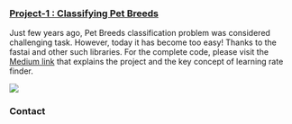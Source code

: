 ### [Project-1 : Classifying Pet Breeds](https://github.com/Adeelzafar/My-Version-of-Fastai-Course/blob/main/PET_Breed_Prediction.ipynb)
Just few years ago, Pet Breeds classification problem was considered challenging task. However, today it has become too easy! Thanks to the fastai and other such libraries. For the complete code, please visit the [Medium link](https://medium.com/analytics-vidhya/the-learning-rate-finder-9203fdc67c92) that explains the project and the key concept of learning rate finder. 

![](https://github.com/Adeelzafar/Adeel-Project-Portfolio/blob/main/images/image1.png)

### Contact

